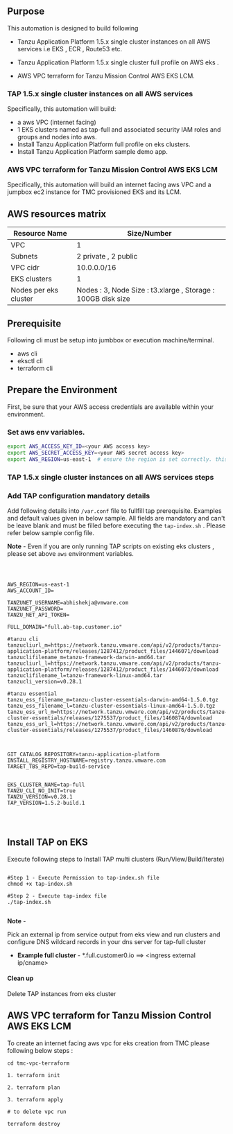 ## Purpose

This automation is designed to build following 

* Tanzu Application Platform 1.5.x single cluster instances on all AWS services i.e EKS , ECR , Route53 etc. 

* Tanzu Application Platform 1.5.x single cluster full profile on AWS eks . 

* AWS VPC terraform for Tanzu Mission Control AWS EKS LCM.

### TAP 1.5.x single cluster instances on all AWS services
Specifically, this automation will build:
- a aws VPC (internet facing)
- 1 EKS clusters named as tap-full and associated security IAM roles and groups and nodes into aws. 
- Install Tanzu Application Platform full profile on eks clusters. 
- Install Tanzu Application Platform sample demo app. 

### AWS VPC terraform for Tanzu Mission Control AWS EKS LCM
Specifically, this automation will build an internet facing aws VPC and a jumpbox ec2 instance for TMC provisioned EKS and its LCM. 

## AWS resources matrix 

 **Resource Name** | **Size/Number**  
 -----|-----
 VPC | 1
 Subnets | 2 private , 2 public
 VPC cidr | 10.0.0.0/16
 EKS clusters | 1
 Nodes per eks cluster | Nodes : 3, Node Size : t3.xlarge , Storage : 100GB disk size
## Prerequisite 

Following cli must be setup into jumbbox or execution machine/terminal. 

   * aws cli 
   * eksctl cli 
   * terraform cli


## Prepare the Environment

First, be sure that your AWS access credentials are available within your environment.

### Set aws env variables.
 
```bash
export AWS_ACCESS_KEY_ID=<your AWS access key>
export AWS_SECRET_ACCESS_KEY=<your AWS secret access key>
export AWS_REGION=us-east-1  # ensure the region is set correctly. this must agree with what you set in the tf files below.
```


### TAP 1.5.x single cluster instances on all AWS services steps

### Add TAP configuration mandatory details 

Add following details into `/var.conf` file to fullfill tap prerequisite. Examples and default values given in below sample. All fields are mandatory and can't be leave blank and must be filled before executing the `tap-index.sh` . Please refer below sample config file. 

**Note** - Even if you are only running TAP scripts on existing eks clusters , please set above `aws` environment variables.

```



AWS_REGION=us-east-1
AWS_ACCOUNT_ID=

TANZUNET_USERNAME=abhishekja@vmware.com
TANZUNET_PASSWORD=
TANZU_NET_API_TOKEN=

FULL_DOMAIN="full.ab-tap.customer.io"

#tanzu cli
tanzucliurl_m=https://network.tanzu.vmware.com/api/v2/products/tanzu-application-platform/releases/1287412/product_files/1446071/download
tanzuclifilename_m=tanzu-framework-darwin-amd64.tar
tanzucliurl_l=https://network.tanzu.vmware.com/api/v2/products/tanzu-application-platform/releases/1287412/product_files/1446073/download
tanzuclifilename_l=tanzu-framework-linux-amd64.tar
tanzucli_version=v0.28.1

#tanzu essential 
tanzu_ess_filename_m=tanzu-cluster-essentials-darwin-amd64-1.5.0.tgz
tanzu_ess_filename_l=tanzu-cluster-essentials-linux-amd64-1.5.0.tgz
tanzu_ess_url_m=https://network.tanzu.vmware.com/api/v2/products/tanzu-cluster-essentials/releases/1275537/product_files/1460874/download
tanzu_ess_url_l=https://network.tanzu.vmware.com/api/v2/products/tanzu-cluster-essentials/releases/1275537/product_files/1460876/download



GIT_CATALOG_REPOSITORY=tanzu-application-platform
INSTALL_REGISTRY_HOSTNAME=registry.tanzu.vmware.com
TARGET_TBS_REPO=tap-build-service


EKS_CLUSTER_NAME=tap-full
TANZU_CLI_NO_INIT=true
TANZU_VERSION=v0.28.1
TAP_VERSION=1.5.2-build.1


 

```
## Install TAP on EKS

Execute following steps to Install TAP multi clusters (Run/View/Build/Iterate)
```

#Step 1 - Execute Permission to tap-index.sh file
chmod +x tap-index.sh

#Step 2 - Execute tap-index file 
./tap-index.sh


```
**Note** - 

 Pick an external ip from service output from eks view and run clusters and configure DNS wildcard records in your dns server for tap-full cluster
 * **Example full cluster** - *.full.customer0.io ==> <ingress external ip/cname>


#### Clean up
 Delete TAP instances from eks cluster

## AWS VPC terraform for Tanzu Mission Control AWS EKS LCM

To create an internet facing aws vpc for eks creation from TMC please following below steps :
```
cd tmc-vpc-terraform

1. terraform init

2. terraform plan

3. terraform apply

# to delete vpc run

terraform destroy

```

